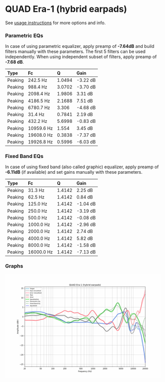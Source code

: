 # QUAD Era-1 (hybrid earpads)
See [usage instructions](https://github.com/jaakkopasanen/AutoEq#usage) for more options and info.

### Parametric EQs
In case of using parametric equalizer, apply preamp of **-7.64dB** and build filters manually
with these parameters. The first 5 filters can be used independently.
When using independent subset of filters, apply preamp of **-7.68 dB**.

| Type    | Fc         |      Q | Gain     |
|:--------|:-----------|:-------|:---------|
| Peaking | 242.5 Hz   | 1.0494 | -3.22 dB |
| Peaking | 988.4 Hz   | 3.0702 | -3.70 dB |
| Peaking | 2098.4 Hz  | 1.9806 | 3.31 dB  |
| Peaking | 4186.5 Hz  | 2.1688 | 7.51 dB  |
| Peaking | 6780.7 Hz  | 3.306  | -4.68 dB |
| Peaking | 31.4 Hz    | 0.7841 | 2.19 dB  |
| Peaking | 432.2 Hz   | 5.6998 | -0.83 dB |
| Peaking | 10959.6 Hz | 1.554  | 3.45 dB  |
| Peaking | 19608.0 Hz | 0.3838 | -7.37 dB |
| Peaking | 19926.8 Hz | 0.5996 | -6.03 dB |

### Fixed Band EQs
In case of using fixed band (also called graphic) equalizer, apply preamp of **-6.11dB**
(if available) and set gains manually with these parameters.

| Type    | Fc         |      Q | Gain     |
|:--------|:-----------|:-------|:---------|
| Peaking | 31.3 Hz    | 1.4142 | 2.25 dB  |
| Peaking | 62.5 Hz    | 1.4142 | 0.84 dB  |
| Peaking | 125.0 Hz   | 1.4142 | -1.04 dB |
| Peaking | 250.0 Hz   | 1.4142 | -3.19 dB |
| Peaking | 500.0 Hz   | 1.4142 | -0.08 dB |
| Peaking | 1000.0 Hz  | 1.4142 | -2.96 dB |
| Peaking | 2000.0 Hz  | 1.4142 | 2.74 dB  |
| Peaking | 4000.0 Hz  | 1.4142 | 5.82 dB  |
| Peaking | 8000.0 Hz  | 1.4142 | -1.58 dB |
| Peaking | 16000.0 Hz | 1.4142 | -7.13 dB |

### Graphs
![](./QUAD%20Era-1%20(hybrid%20earpads).png)